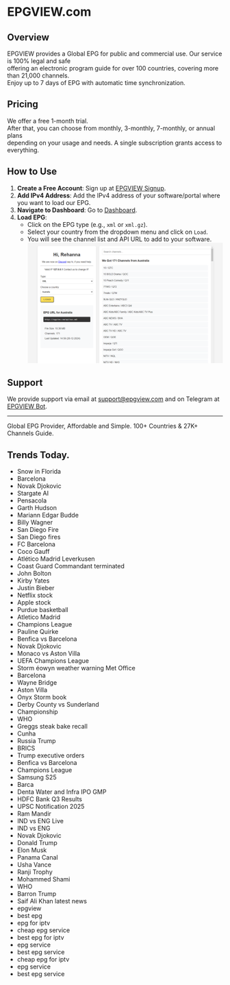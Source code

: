 # EPGVIEW.com



## Overview
EPGVIEW provides a Global EPG for public and commercial use. Our service is 100% legal and safe\
offering an electronic program guide for over 100 countries, covering more than 21,000 channels.\
Enjoy up to 7 days of EPG with automatic time synchronization.

## Pricing
We offer a free 1-month trial. \
After that, you can choose from monthly, 3-monthly, 7-monthly, or annual plans \
depending on your usage and needs. A single subscription grants access to everything.

## How to Use
1. **Create a Free Account**: Sign up at [EPGVIEW Signup](https://epgview.com/signup.php).
2. **Add IPv4 Address**: Add the IPv4 address of your software/portal where you want to load our EPG.
3. **Navigate to Dashboard**: Go to [Dashboard](https://epgview.com/dashboard.php).
4. **Load EPG**:
   - Click on the EPG type (e.g., `xml` or `xml.gz`).
   - Select your country from the dropdown menu and click on `Load`.
   - You will see the channel list and API URL to add to your software.
![EPGVIEW](img/dashboard.png)
## Support
We provide support via email at [support@epgview.com](mailto:support@epgview.com) and on Telegram at [EPGVIEW Bot](https://t.me/epgview_bot).

---

Global EPG Provider, Affordable and Simple. 100+ Countries & 27K+ Channels Guide.

## Trends Today.

- Snow in Florida
- Barcelona
- Novak Djokovic
- Stargate AI
- Pensacola
- Garth Hudson
- Mariann Edgar Budde
- Billy Wagner
- San Diego Fire
- San Diego fires
- FC Barcelona
- Coco Gauff
- Atlético Madrid  Leverkusen
- Coast Guard Commandant terminated
- John Bolton
- Kirby Yates
- Justin Bieber
- Netflix stock
- Apple stock
- Purdue basketball
- Atletico Madrid
- Champions League
- Pauline Quirke
- Benfica vs Barcelona
- Novak Djokovic
- Monaco vs Aston Villa
- UEFA Champions League
- Storm éowyn weather warning Met Office
- Barcelona
- Wayne Bridge
- Aston Villa
- Onyx Storm book
- Derby County vs Sunderland
- Championship
- WHO
- Greggs steak bake recall
- Cunha
- Russia Trump
- BRICS
- Trump executive orders
- Benfica vs Barcelona
- Champions League
- Samsung S25
- Barca
- Denta Water and Infra IPO GMP
- HDFC Bank Q3 Results
- UPSC Notification 2025
- Ram Mandir
- IND vs ENG Live
- IND vs ENG
- Novak Djokovic
- Donald Trump
- Elon Musk
- Panama Canal
- Usha Vance
- Ranji Trophy
- Mohammed Shami
- WHO
- Barron Trump
- Saif Ali Khan latest news
- epgview
- best epg
- epg for iptv
- cheap epg service
- best epg for iptv
- epg service
- best epg service
- cheap epg for iptv
- epg service
- best epg service
